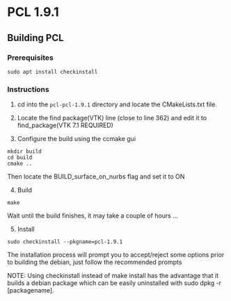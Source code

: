 # PCL 1.9.1

## Building PCL
### Prerequisites
```
sudo apt install checkinstall
```
### Instructions 
1. cd into the ```pcl-pcl-1.9.1``` directory and locate the CMakeLists.txt file.

2. Locate the find package(VTK) line (close to line 362) and edit it to find_package(VTK 7.1 REQUIRED)

3. Configure the build using the ccmake gui
```
mkdir build
cd build
cmake ..
```
Then locate the BUILD_surface_on_nurbs flag and set it to ON

4. Build
```
make
```
Wait until the build finishes, it may take a couple of hours ...

5. Install
```
sudo checkinstall --pkgname=pcl-1.9.1
```
The installation process will prompt you to accept/reject some options prior to building the debian, just follow the recommended prompts

NOTE: Using checkinstall instead of make install has the advantage that it builds a debian package which can be easily uninstalled with sudo dpkg -r [packagename].
